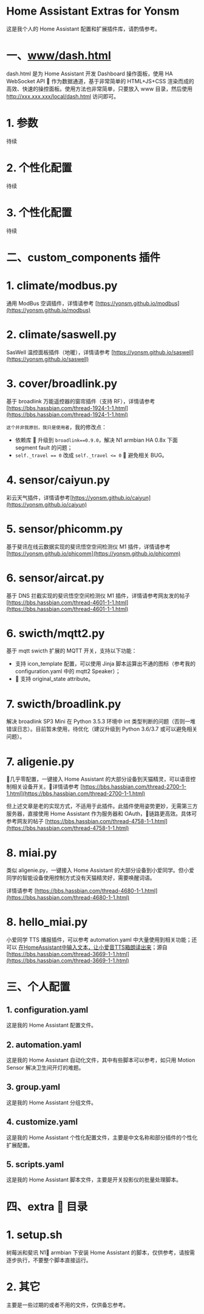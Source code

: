 # Home Assistant Extras for Yonsm

这是我个人的 Home Assistant 配置和扩展插件库，请酌情参考。

# 一、[www/dash.html](blob/master/www/dash.html)

dash.html 是为 Home Assistant 开发 Dashboard 操作面板，使用 HA WebSocket API  作为数据通道，基于非常简单的 HTML+JS+CSS 渲染而成的高效、快速的操控面板。使用方法也非常简单，只要放入 www 目录，然后使用 http://xxx.xxx.xxx/local/dash.html 访问即可。

# 1. 参数

待续

# 2. 个性化配置

待续

# 3. 个性化配置

待续

# 二、custom_components 插件

# 1. climate/modbus.py

通用 ModBus 空调插件，详情请参考 [https://yonsm.github.io/modbus](https://yonsm.github.io/modbus)

# 2. climate/saswell.py

SasWell 温控面板插件（地暖），详情请参考 [https://yonsm.github.io/saswell](https://yonsm.github.io/saswell)

# 3. cover/broadlink.py

基于 broadlink 万能遥控器的窗帘插件（支持 RF），详情请参考 [https://bbs.hassbian.com/thread-1924-1-1.html](https://bbs.hassbian.com/thread-1924-1-1.html)

`这个并非我原创，我只是使用者`，我的修改点：

-   依赖库  升级到 `broadlink==0.9.0`，解决 N1 armbian HA 0.8x 下面 segment fault 的问题；
-   `self._travel == 0` 改成 `self._travel <= 0`  避免相关 BUG。

# 4. sensor/caiyun.py

彩云天气插件，详情请参考[https://yonsm.github.io/caiyun](https://yonsm.github.io/caiyun)

# 5. sensor/phicomm.py

基于斐讯在线云数据实现的斐讯悟空空间检测仪 M1 插件，详情请参考 [https://yonsm.github.io/phicomm](https://yonsm.github.io/phicomm)

# 6. sensor/aircat.py

基于 DNS 拦截实现的斐讯悟空空间检测仪 M1 插件，详情请参考网友发的帖子 [https://bbs.hassbian.com/thread-4601-1-1.html](https://bbs.hassbian.com/thread-4601-1-1.html)

# 6. swicth/mqtt2.py

基于 mqtt swicth 扩展的 MQTT 开关，支持以下功能：

-   支持 icon_template 配置，可以使用 Jinja 脚本运算出不通的图标（参考我的 configuration.yaml 中的 mqtt2 Speaker）；
-    支持 original_state attribute。

# 7. swicth/broadlink.py

解决 broadlink SP3 Mini 在 Python 3.5.3 环境中 int 类型判断的问题（否则一堆错误日志）。目前暂未使用，待优化（建议升级到 Python 3.6/3.7 或可以避免相关问题）。

# 7. aligenie.py

几乎零配置，一键接入 Home Assistant 的大部分设备到天猫精灵，可以语音控制相关设备开关。详情请参考 [https://bbs.hassbian.com/thread-2700-1-1.html](https://bbs.hassbian.com/thread-2700-1-1.html)

但上述文章是老的实现方式，不适用于此插件。此插件使用姿势更妙，无需第三方服务器，直接使用 Home Assistant 作为服务器和 OAuth，链路更高效。具体可参考网友的帖子 [https://bbs.hassbian.com/thread-4758-1-1.html](https://bbs.hassbian.com/thread-4758-1-1.html)

# 8. miai.py

类似 aligenie.py，一键接入 Home Assistant 的大部分设备到小爱同学。但小爱同学的智能设备使用控制方式没有天猫精灵好，需要唤醒词语。

详情请参考 [https://bbs.hassbian.com/thread-4680-1-1.html](https://bbs.hassbian.com/thread-4680-1-1.html)

# 8. hello_miai.py

小爱同学 TTS 播报插件，可以参考 automation.yaml 中大量使用到相关功能；还可以 [在HomeAssistant中输入文本，让小爱音TTS箱朗读出来](https://bbs.hassbian.com/thread-4184-1-1.html)；源自 [https://bbs.hassbian.com/thread-3669-1-1.html](https://bbs.hassbian.com/thread-3669-1-1.html)

# 三、个人配置

## 1. configuration.yaml

这是我的 Home Assistant 配置文件。

## 2. automation.yaml

这是我的 Home Assistant 自动化文件，其中有些脚本可以参考，如只用 Motion Sensor 解决卫生间开灯的难题。

## 3. group.yaml

这是我的 Home Assistant 分组文件。

## 4. customize.yaml

这是我的 Home Assistant 个性化配置文件，主要是中文名称和部分插件的个性化扩展配置。

## 5. scripts.yaml

这是我的 Home Assistant 脚本文件，主要是开关投影仪的批量处理脚本。

# 四、extra  目录

# 1. setup.sh

树莓派和斐讯 N1 armbian 下安装 Home Assistant 的脚本，仅供参考，请按需逐步执行，不要整个脚本直接运行。

# 2. 其它

主要是一些过期的或者不用的文件，仅供备忘参考。
